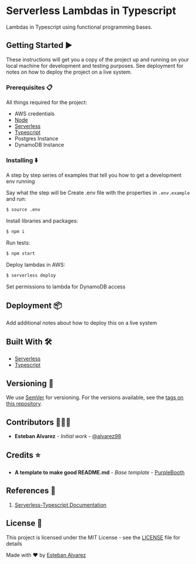 # Serverless Lambdas in Typescript

Lambdas in Typescript using functional programming bases.

## Getting Started :arrow_forward:

These instructions will get you a copy of the project up and running on your local machine for development and testing purposes. See deployment for notes on how to deploy the project on a live system.

### Prerequisites :clipboard:

All things required for the project:

- AWS credentials
- [Node](https://nodejs.org/es/)
- [Serverless](https://www.serverless.com/)
- [Typescript](https://www.typescriptlang.org/)
- Postgres Instance
- DynamoDB Instance 

### Installing :arrow_down:

A step by step series of examples that tell you how to get a development env running

Say what the step will be
Create .env file with the properties in `.env.example` and run:

```sh
$ source .env
```

Install libraries and packages:
```sh
$ npm i
```

Run tests:
```sh
$ npm start
```

Deploy lambdas in AWS:
```sh
$ serverless deploy
```

Set permissions to lambda for DynamoDB access 


## Deployment :package:

Add additional notes about how to deploy this on a live system

## Built With :hammer_and_wrench:

* [Serverless](https://www.serverless.com/)
* [Typescript](https://www.typescriptlang.org/)

## Versioning :triangular_flag_on_post:

We use [SemVer](http://semver.org/) for versioning. For the versions available, see the [tags on this repository](https://github.com/your/project/tags). 

## Contributors :family_man_man_boy:

- **Esteban Alvarez** - _Initial work_ - [@alvarez98](https://github.com/alvarez98)

## Credits :star:

- **A template to make good README.md** - _Base template_ - [PurpleBooth](https://gist.github.com/PurpleBooth/109311bb0361f32d87a2)

## References :link:

1. [Serverless-Typescript Documentation](https://www.serverless.com/plugins/serverless-plugin-typescript)

## License :page_facing_up:

This project is licensed under the MIT License - see the [LICENSE](LICENSE) file for details

Made with ❤️ by [Esteban Alvarez](https://github.com/alvarez98) 